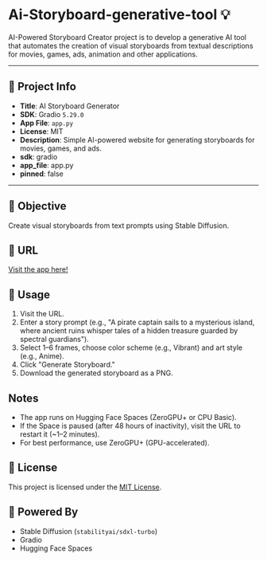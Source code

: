 # Ai-Storyboard-generative-tool 💡

AI-Powered Storyboard Creator project is to develop a generative AI tool that automates the creation of visual storyboards from textual descriptions for movies, games, ads, animation and other applications.

---
## 🧠 Project Info
- **Title**: AI Storyboard Generator
- **SDK**: Gradio `5.29.0`
- **App File**: `app.py`
- **License**: MIT
- **Description**: Simple AI-powered website for generating storyboards for movies, games, and ads.
- **sdk**: gradio
- **app_file**: app.py
- **pinned**: false
---

## 🎯 Objective
 Create visual storyboards from text prompts using Stable Diffusion.

## 🔗 URL
[Visit the app here!](https://navadeep-j-storyboardgenerator.hf.space/)

 ## 🚀 Usage
 1. Visit the URL.
 2. Enter a story prompt (e.g., "A pirate captain sails to a mysterious island, where ancient ruins whisper tales of a hidden treasure guarded by spectral guardians").
 3. Select 1–6 frames, choose color scheme (e.g., Vibrant) and art style (e.g., Anime).
 4. Click "Generate Storyboard."
 5. Download the generated storyboard as a PNG.

 ## Notes
 - The app runs on Hugging Face Spaces (ZeroGPU+ or CPU Basic).
 - If the Space is paused (after 48 hours of inactivity), visit the URL to restart it (~1–2 minutes).
 - For best performance, use ZeroGPU+ (GPU-accelerated).

 ## 📄 License
 This project is licensed under the [MIT License](LICENSE).

 ## 📡 Powered By
 - Stable Diffusion (`stabilityai/sdxl-turbo`)
 - Gradio
 - Hugging Face Spaces
